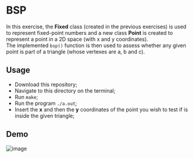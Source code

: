 # BSP
In this exercise, the **Fixed** class (created in the previous exercises) is used to represent fixed-point numbers and a new class **Point** is created to represent a point in a 2D space (with x and y coordinates).   
The implemented ```bsp()``` function is then used to assess whether any given point is part of a triangle (whose vertexes are a, b and c).   
## Usage
- Download this repository;
- Navigate to this directory on the terminal;
- Run ```make```;
- Run the program ``` ./a.out ```;
- Insert the **x** and then the **y** coordinates of the point you wish to test if is inside the given triangle;

## Demo
![image](https://github.com/damachad/42_cpp_modules/assets/128734978/fe04ce1a-ebe6-4c7c-b1c6-7b8b78b49660)
